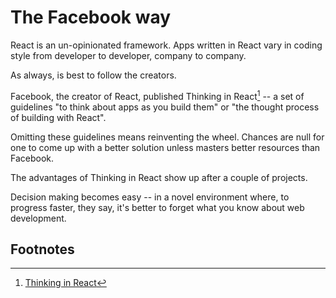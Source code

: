 # The Facebook way

React is an un-opinionated framework. Apps written in React vary in coding style from developer to developer, company to company.

As always, is best to follow the creators.

Facebook, the creator of React, published Thinking in React[^1] -- a set of guidelines "to think about apps as you build them" or  "the thought process of building with React".

Omitting these guidelines means reinventing the wheel. Chances are null for one to come up with a better solution unless masters better resources than Facebook.

The advantages of Thinking in React show up after a couple of projects. 

Decision making becomes easy -- in a novel environment where, to progress faster, they say, it's better to forget what you know about web development.


## Footnotes
[^1]: [Thinking in React](https://reactjs.org/docs/thinking-in-react.html)